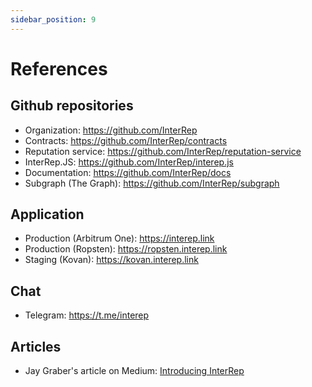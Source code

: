 ```yaml
---
sidebar_position: 9
---
```


# References

## Github repositories

-   Organization: https://github.com/InterRep
-   Contracts: https://github.com/InterRep/contracts
-   Reputation service: https://github.com/InterRep/reputation-service
-   InterRep.JS: https://github.com/InterRep/interep.js
-   Documentation: https://github.com/InterRep/docs
-   Subgraph (The Graph): https://github.com/InterRep/subgraph

## Application

-   Production (Arbitrum One): https://interep.link
-   Production (Ropsten): https://ropsten.interep.link
-   Staging (Kovan): https://kovan.interep.link

## Chat

-   Telegram: https://t.me/interep

## Articles

-   Jay Graber's article on Medium: [Introducing InterRep](https://jaygraber.medium.com/introducing-interep-255d3f56682)
